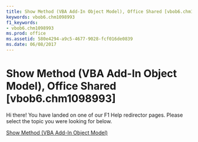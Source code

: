 ```yaml
---
title: Show Method (VBA Add-In Object Model), Office Shared [vbob6.chm1098993]
keywords: vbob6.chm1098993
f1_keywords:
- vbob6.chm1098993
ms.prod: office
ms.assetid: 580e4294-a9c5-4677-9028-fcf016de0839
ms.date: 06/08/2017
---
```



# Show Method (VBA Add-In Object Model), Office Shared [vbob6.chm1098993]

Hi there! You have landed on one of our F1 Help redirector pages. Please select the topic you were looking for below.

[Show Method (VBA Add-In Object Model)](http://msdn.microsoft.com/library/c7a18168-f7c2-157d-ad2b-f7799177fc72%28Office.15%29.aspx)

